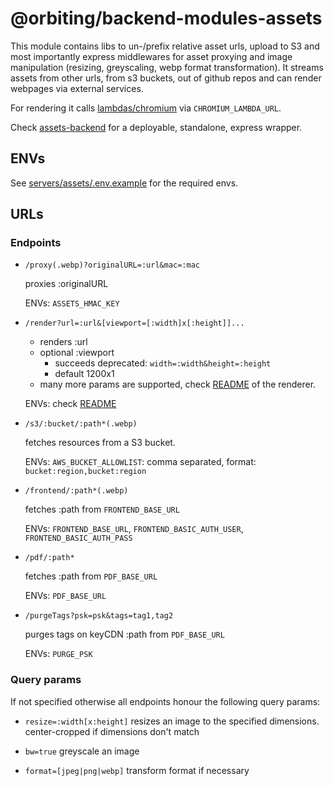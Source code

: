 # @orbiting/backend-modules-assets

This module contains libs to un-/prefix relative asset urls, upload to S3 and most importantly express middlewares for asset proxying and image manipulation (resizing, greyscaling, webp format transformation). It streams assets from other urls, from s3 buckets, out of github repos and can render webpages via external services.

For rendering it calls [lambdas/chromium](lambdas/chromium) via `CHROMIUM_LAMBDA_URL`.

Check [assets-backend](https://github.com/orbiting/assets-backend) for a deployable, standalone, express wrapper.

## ENVs

See [servers/assets/.env.example](servers/assets/.env.example) for the required envs.

## URLs

### Endpoints

- `/proxy(.webp)?originalURL=:url&mac=:mac`

  proxies :originalURL

  ENVs: `ASSETS_HMAC_KEY`

- `/render?url=:url&[viewport=[:width]x[:height]]...`

  - renders :url
  - optional :viewport
    - succeeds deprecated: `width=:width&height=:height`
    - default 1200x1
  - many more params are supported, check [README](lambdas/chromium/README.md) of the renderer.

  ENVs: check [README](lambdas/chromium/README.md)

- `/s3/:bucket/:path*(.webp)`

  fetches resources from a S3 bucket.

  ENVs: `AWS_BUCKET_ALLOWLIST`: comma separated, format: `bucket:region,bucket:region`

- `/frontend/:path*(.webp)`

  fetches :path from `FRONTEND_BASE_URL`

  ENVs: `FRONTEND_BASE_URL`, `FRONTEND_BASIC_AUTH_USER`, `FRONTEND_BASIC_AUTH_PASS`

- `/pdf/:path*`

  fetches :path from `PDF_BASE_URL`

  ENVs: `PDF_BASE_URL`

- `/purgeTags?psk=psk&tags=tag1,tag2`

  purges tags on keyCDN :path from `PDF_BASE_URL`

  ENVs: `PURGE_PSK`

### Query params

If not specified otherwise all endpoints honour the following query params:

- `resize=:width[x:height]`
  resizes an image to the specified dimensions. center-cropped if dimensions don't match

- `bw=true`
  greyscale an image

- `format=[jpeg|png|webp]`
  transform format if necessary

